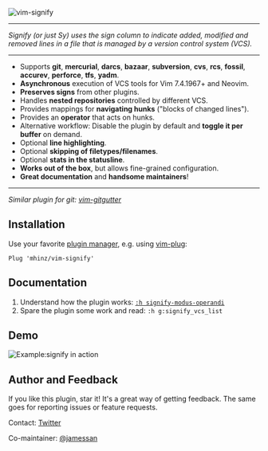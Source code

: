 ![vim-signify](https://raw.githubusercontent.com/mhinz/vim-signify/master/pictures/signify-logo.png)

---

_Signify (or just Sy) uses the sign column to indicate added, modified and
removed lines in a file that is managed by a version control system (VCS)._

---

- Supports **git**, **mercurial**, **darcs**, **bazaar**, **subversion**,
  **cvs**, **rcs**, **fossil**, **accurev**, **perforce**, **tfs**, **yadm**.
- **Asynchronous** execution of VCS tools for Vim 7.4.1967+ and Neovim.
- **Preserves signs** from other plugins.
- Handles **nested repositories** controlled by different VCS.
- Provides mappings for **navigating hunks** ("blocks of changed lines").
- Provides an **operator** that acts on hunks.
- Alternative workflow: Disable the plugin by default and **toggle it per
  buffer** on demand.
- Optional **line highlighting**.
- Optional **skipping of filetypes/filenames**.
- Optional **stats in the statusline**.
- **Works out of the box**, but allows fine-grained configuration.
- **Great documentation** and **handsome maintainers**!

---

_Similar plugin for git: [vim-gitgutter](https://github.com/airblade/vim-gitgutter)_

## Installation

Use your favorite [plugin
manager](https://github.com/mhinz/vim-galore#managing-plugins), e.g. using
[vim-plug](https://github.com/junegunn/vim-plug):

    Plug 'mhinz/vim-signify'

## Documentation

1. Understand how the plugin works:
   [`:h signify-modus-operandi`](https://github.com/mhinz/vim-signify/blob/master/doc/signify.txt#L52)
1. Spare the plugin some work and read: `:h g:signify_vcs_list`

## Demo

![Example:signify in action](https://raw.githubusercontent.com/mhinz/vim-signify/master/pictures/signify-demo.gif)

## Author and Feedback

If you like this plugin, star it! It's a great way of getting feedback. The same
goes for reporting issues or feature requests.

Contact: [Twitter](https://twitter.com/_mhinz_)

Co-maintainer: [@jamessan](https://github.com/jamessan)
